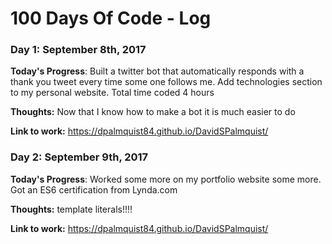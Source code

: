 # 100 Days Of Code - Log

### Day 1: September 8th, 2017


**Today's Progress**: Built a twitter bot that automatically responds with a thank you tweet every time some one follows me.  Add technologies section to my personal website.  Total time coded 4 hours

**Thoughts:** Now that I know how to make a bot it is much easier to do

**Link to work:** https://dpalmquist84.github.io/DavidSPalmquist/

### Day 2: September 9th, 2017


**Today's Progress**: Worked some more on my portfolio website some more.  Got an ES6 certification from Lynda.com

**Thoughts:**  template literals!!!!

**Link to work:** https://dpalmquist84.github.io/DavidSPalmquist/











